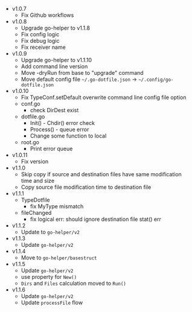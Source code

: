 - v1.0.7
  - Fix Github workflows
- v1.0.8
  - Upgrade go-helper to v1.1.8
  - Fix config logic
  - Fix debug logic
  - Fix receiver name
- v1.0.9
  - Upgrade go-helper to v1.1.10
  - Add command line version
  - Move -dryRun from base to "upgrade" command
  - Move default config file `~/.go-dotfile.json` -> `~/.config/go-dotfile.json`
- v1.0.10
  - Fix TypeConf.setDefault overwrite command line config file option
  - conf.go
    - check DirDest exist
  - dotfile.go
    - Init() - Chdir() error check
    - Process() - queue error
    - Change some function to local
  - root.go
    - Print error queue
- v1.0.11
  - Fix version
- v1.1.0
  - Skip copy if source and destination files have same modification time and size
  - Copy source file modification time to destination file
- v1.1.1
  - TypeDotfile
    - fix MyType mismatch
  - fileChanged
    - fix logical err: should ignore destination file stat() err
- v1.1.2
  - Update to `go-helper/v2`
- v1.1.3
  - Update `go-helper/v2`
- v1.1.4
  - Move to `go-helper/basestruct`
- v1.1.5
  - Update `go-helper/v2`
  - use property for `New()`
  - `Dirs` and `Files` calculation moved to `Run()`
- v1.1.6
  - Update `go-helper/v2`
  - Update `processFile` flow
